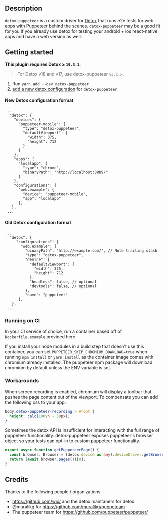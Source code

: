 ## Description

`detox-puppeteer` is a custom driver for [Detox](https://github.com/wix/Detox/) that runs e2e tests for web apps with [Puppeteer](https://github.com/puppeteer/puppeteer/) behind the scenes. `detox-puppeteer` may be a good fit for you if you already use detox for testing your android + ios react-native apps and have a web version as well.

## Getting started

**This plugin requires Detox ≥ `19.3.1`.**

> For Detox v18 and v17, use detox-puppeteer `v3.x.x`.

1. Run `yarn add --dev detox-puppeteer`
1. [add a new detox configuration](https://github.com/wix/Detox/blob/master/docs/APIRef.Configuration.md) for `detox-puppeteer`

#### New Detox configuration format

```
...
  "detox": {
    "devices": {
      "puppeteer-mobile": {
        "type": "detox-puppeteer",
        "defaultViewport": {
          "width": 375,
          "height": 712
        }
      }
    },
    "apps": {
      "localapp": {
        "type": "chrome",
        "binaryPath": "http://localhost:8889/"
      }
    },
    "configurations": {
      "web.example": {
        "device": "puppeteer-mobile",
        "app": "localapp"
      },
   },
 ...
```


#### Old Detox configuration format

```
...
  "detox": {
     "configurations": {
       "web.example": {
         "binaryPath": "http://example.com/", // Note trailing slash
         "type": "detox-puppeteer",
         "device": {
           "defaultViewport": {
             "width": 375,
             "height": 712
           },
           "headless": false, // optional
           "devtools": false, // optional
         },
         "name": "puppeteer"
      },
   },
 ...
```

### Running on CI

In your CI service of choice, run a container based off of `Dockerfile.example` provided here.

If you install your node modules in a build step that doesn't use this container, you can set
`PUPPETEER_SKIP_CHROMIUM_DOWNLOAD=true` when running `npm install` or `yarn install` as the
container image comes with chromium already installed. The puppeteer npm package will download
chromium by default unless the ENV variable is set.

### Workarounds

When screen recording is enabled, chromium will display a toolbar that pushes the page content
out of the viewport. To compensate you can add the following css to your app:

```css
body.detox-puppeteer-recording > #root {
  height: calc(100vh - 50px);
}
```

Sometimes the detox API is insufficient for interacting with the full range of puppeteer
functionality. detox-puppeteer exposes puppeteer's browser object so your tests can opt-in to
custom puppeteer functionality.

```ts
export async function getPuppeteerPage() {
  const browser: Browser = (detox.device as any).deviceDriver.getBrowser();
  return (await browser.pages())[0];
}
```

## Credits

Thanks to the following people / organizations

- https://github.com/wix/ and the detox maintaners for detox
- @muralikg for https://github.com/muralikg/puppetcam
- The puppeteer team for https://github.com/puppeteer/puppeteer/
